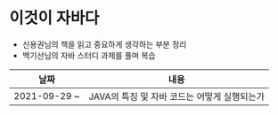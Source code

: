 # 이것이 자바다

- 신용권님의 책을 읽고 중요하게 생각하는 부분 정리
- 백기선님의 자바 스터디 과제를 풀며 복습

| 날짜         | 내용                                         |
| ------------ | -------------------------------------------- |
| 2021-09-29 ~ | JAVA의 특징 및 자바 코드는 어떻게 실행되는가 |
